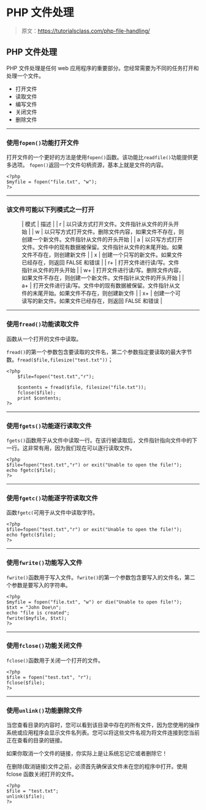 # PHP 文件处理

> 原文：<https://tutorialsclass.com/php-file-handling/>

## PHP 文件处理

PHP 文件处理是任何 web 应用程序的重要部分。您经常需要为不同的任务打开和处理一个文件。

*   打开文件
*   读取文件
*   编写文件
*   关闭文件
*   删除文件

* * *

### 使用`fopen()`功能打开文件

打开文件的一个更好的方法是使用`fopen()`函数。该功能比`readfile()`功能提供更多选项。
`fopen()`返回一个文件句柄资源，基本上就是文件的内容。

```
<?php
$myfile = fopen("file.txt", "w"); 
?>
```

* * *

### 该文件可能以下列模式之一打开

<figure class="wp-block-table">

| 模式 | 描述 |
| r | 以只读方式打开文件。文件指针从文件的开头开始 |
| w | 以只写方式打开文件。删除文件内容，如果文件不存在，则创建一个新文件。文件指针从文件的开头开始 |
| a | 以只写方式打开文件。文件中的现有数据被保留。文件指针从文件的末尾开始。如果文件不存在，则创建新文件 |
| x | 创建一个只写的新文件。如果文件已经存在，则返回 FALSE 和错误 |
| r+ | 打开文件进行读/写。文件指针从文件的开头开始 |
| w+ | 打开文件进行读/写。删除文件内容，如果文件不存在，则创建一个新文件。文件指针从文件的开头开始 |
| a+ | 打开文件进行读/写。文件中的现有数据被保留。文件指针从文件的末尾开始。如果文件不存在，则创建新文件 |
| x+ | 创建一个可读写的新文件。如果文件已经存在，则返回 FALSE 和错误 |

</figure>

* * *

### 使用`fread()`功能读取文件

函数从一个打开的文件中读取。

`fread()`的第一个参数包含要读取的文件名，第二个参数指定要读取的最大字节数。`fread($file,filesize("test.txt"))`；

```
<?php
    $file=fopen("test.txt","r");

    $contents = fread($file, filesize("file.txt"));
    fclose($file);
    print $contents;
?>
```

* * *

### 使用`fgets()`功能逐行读取文件

`fgets()`函数用于从文件中读取一行。在该行被读取后，文件指针指向文件中的下一行。这非常有用，因为我们现在可以逐行读取文件。

```
<?php
$file=fopen("test.txt","r") or exit("Unable to open the file!");
echo fgetc($file);
?>
```

* * *

### 使用`fgetc()`功能逐字符读取文件

函数`fgetc(`可用于从文件中读取字符。

```
<?php
$file=fopen("test.txt","r") or exit("Unable to open the file!");
echo fgetc($file);
?>
```

* * *

### 使用`fwrite()`功能写入文件

`fwrite()`函数用于写入文件。`fwrite()`的第一个参数包含要写入的文件名，第二个参数是要写入的字符串。

```
<?php
$myfile = fopen("file.txt", "w") or die("Unable to open file!");
$txt = "John Doe\n";
echo "file is created";
fwrite($myfile, $txt);
?>
```

* * *

### 使用`fclose()`功能关闭文件

`fclose()`函数用于关闭一个打开的文件。

```
<?php
$file = fopen("test.txt", "r");
fclose($file);
?>
```

* * *

### 使用`unlink()`功能删除文件

当您查看目录的内容时，您可以看到该目录中存在的所有文件，因为您使用的操作系统或应用程序会显示文件名列表。您可以将这些文件名视为将文件连接到您当前正在查看的目录的链接。

如果你取消一个文件的链接，你实际上是让系统忘记它或者删除它！

在删除(取消链接)文件之前，必须首先确保该文件未在您的程序中打开。使用 fclose 函数关闭打开的文件。

```
<?php
$file = "test.txt";
unlink($file);
?>
```